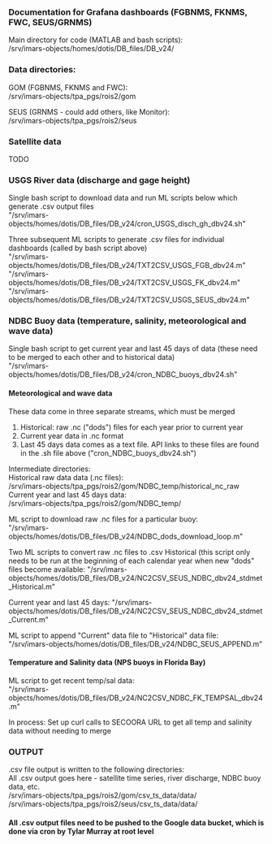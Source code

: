 ### Documentation for Grafana dashboards (FGBNMS, FKNMS, FWC, SEUS/GRNMS)

Main directory for code (MATLAB and bash scripts):    
/srv/imars-objects/homes/dotis/DB_files/DB_v24/  

### Data directories:  
GOM (FGBNMS, FKNMS and FWC):   
/srv/imars-objects/tpa_pgs/rois2/gom  

SEUS (GRNMS - could add others, like Monitor):     
/srv/imars-objects/tpa_pgs/rois2/seus   

### Satellite data  
TODO




### USGS River data (discharge and gage height)  
Single bash script to download data and run ML scripts below which generate .csv output files  
"/srv/imars-objects/homes/dotis/DB_files/DB_v24/cron_USGS_disch_gh_dbv24.sh" 

Three subsequent ML scripts to generate .csv files for individual dashboards (called by bash script above)  
"/srv/imars-objects/homes/dotis/DB_files/DB_v24/TXT2CSV_USGS_FGB_dbv24.m"  
"/srv/imars-objects/homes/dotis/DB_files/DB_v24/TXT2CSV_USGS_FK_dbv24.m"  
"/srv/imars-objects/homes/dotis/DB_files/DB_v24/TXT2CSV_USGS_SEUS_dbv24.m"  


### NDBC Buoy data (temperature, salinity, meteorological and wave data)  
Single bash script to get current year and last 45 days of data (these need to be merged to each other and to historical data)  
"/srv/imars-objects/homes/dotis/DB_files/DB_v24/cron_NDBC_buoys_dbv24.sh"  

#### Meteorological and wave data
These data come in three separate streams, which must be merged
1. Historical: raw .nc ("dods") files for each year prior to current year
2. Current year data in .nc format
3. Last 45 days data comes as a text file.
API links to these files are found in the .sh file above ("cron_NDBC_buoys_dbv24.sh")

Intermediate directories:  
Historical raw data data (.nc files):  
/srv/imars-objects/tpa_pgs/rois2/gom/NDBC_temp/historical_nc_raw  
Current year and last 45 days data:  
/srv/imars-objects/tpa_pgs/rois2/gom/NDBC_temp/

ML script to download raw .nc files for a particular buoy:  
"/srv/imars-objects/homes/dotis/DB_files/DB_v24/NDBC_dods_download_loop.m"   

Two ML scripts to convert raw .nc files to .csv
Historical (this script only needs to be run at the beginning of each calendar year when new "dods" files become available:
"/srv/imars-objects/homes/dotis/DB_files/DB_v24/NC2CSV_SEUS_NDBC_dbv24_stdmet_Historical.m"   

Current year and last 45 days:
"/srv/imars-objects/homes/dotis/DB_files/DB_v24/NC2CSV_SEUS_NDBC_dbv24_stdmet_Current.m"    

ML script to append "Current" data file to "Historical" data file:  
"/srv/imars-objects/homes/dotis/DB_files/DB_v24/NDBC_SEUS_APPEND.m" 

#### Temperature and Salinity data (NPS buoys in Florida Bay)
ML script to get recent temp/sal data:  
"/srv/imars-objects/homes/dotis/DB_files/DB_v24/NC2CSV_NDBC_FK_TEMPSAL_dbv24.m"  


In process: Set up curl calls to SECOORA URL to get all temp and salinity data without needing to merge  



### OUTPUT
.csv file output is written to the following directories:  
All .csv output goes here - satellite time series, river discharge, NDBC buoy data, etc.  
/srv/imars-objects/tpa_pgs/rois2/gom/csv_ts_data/data/  
/srv/imars-objects/tpa_pgs/rois2/seus/csv_ts_data/data/  

#### All .csv output files need to be pushed to the Google data bucket, which is done via cron by Tylar Murray at root level  




